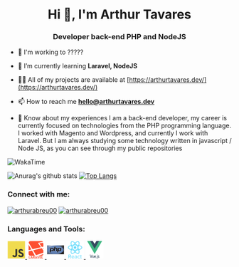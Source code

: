 <h1 align="center">Hi 👋, I'm Arthur Tavares</h1>
<h3 align="center">Developer back-end PHP and NodeJS</h3>

- 🔭 I'm working to ?????

- 🌱 I’m currently learning **Laravel, NodeJS**

- 👨‍💻 All of my projects are available at [https://arthurtavares.dev/](https://arthurtavares.dev/)

- 📫 How to reach me **hello@arthurtavares.dev**



- 📄 Know about my experiences I am a back-end developer, my career is currently focused on technologies from the PHP programming language. I worked with Magento and Wordpress, and currently I work with Laravel. But I am always studying some technology written in javascript / Node JS, as you can see through my public repositories


![WakaTime](https://github-readme-stats.vercel.app/api/wakatime?username=arthurtavaresdev&theme=dracula)

![Anurag's github stats](https://github-readme-stats.vercel.app/api?username=arthurtavaresdev&show_icons=true&theme=dracula)  [![Top Langs](https://github-readme-stats.vercel.app/api/top-langs/?username=arthurtavaresdev&hide=css,html&theme=dracula)](https://github.com/anuraghazra/github-readme-stats)

<p align="left">
<h3 align="left">Connect with me:</h3>
<a href="https://twitter.com/arthurabreu00" target="blank"><img align="center" src="https://cdn.jsdelivr.net/npm/simple-icons@3.0.1/icons/twitter.svg" alt="arthurabreu00" height="30" width="40" /></a>
<a href="https://instagram.com/arthurabreu00" target="blank"><img align="center" src="https://cdn.jsdelivr.net/npm/simple-icons@3.0.1/icons/instagram.svg" alt="arthurabreu00" height="30" width="40" /></a>
</p>


<h3 align="left">Languages and Tools:</h3>
<p align="left"> <a href="https://developer.mozilla.org/en-US/docs/Web/JavaScript" target="_blank"> <img src="https://raw.githubusercontent.com/devicons/devicon/master/icons/javascript/javascript-original.svg" alt="javascript" width="40" height="40"/> </a> <a href="https://laravel.com/" target="_blank"> <img src="https://raw.githubusercontent.com/devicons/devicon/master/icons/laravel/laravel-plain-wordmark.svg" alt="laravel" width="40" height="40"/> </a> <a href="https://www.php.net" target="_blank"> <img src="https://raw.githubusercontent.com/devicons/devicon/master/icons/php/php-original.svg" alt="php" width="40" height="40"/> </a> <a href="https://reactjs.org/" target="_blank"> <img src="https://raw.githubusercontent.com/devicons/devicon/master/icons/react/react-original-wordmark.svg" alt="react" width="40" height="40"/> </a> <a href="https://vuejs.org/" target="_blank"> <img src="https://raw.githubusercontent.com/devicons/devicon/master/icons/vuejs/vuejs-original-wordmark.svg" alt="vuejs" width="40" height="40"/> </a> </p>

